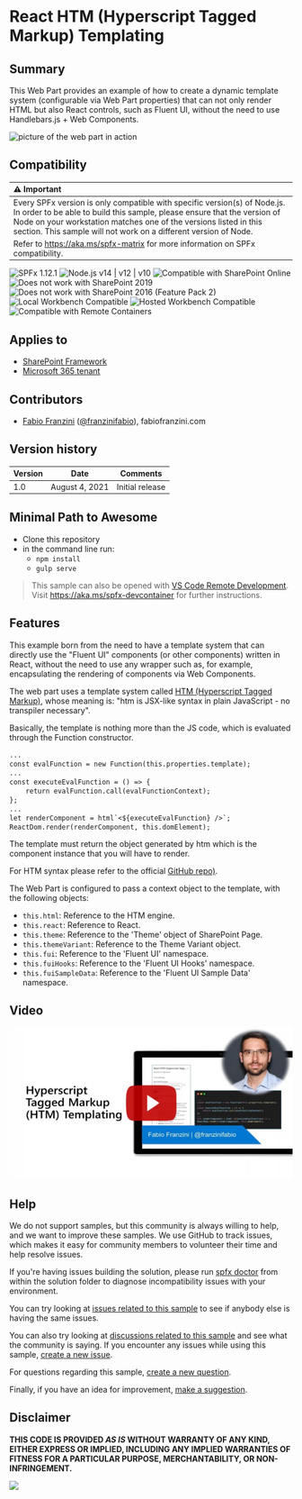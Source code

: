 # React HTM (Hyperscript Tagged Markup) Templating

## Summary
This Web Part provides an example of how to create a dynamic template system (configurable via Web Part properties) that can not only render HTML but also React controls, such as Fluent UI, without the need to use Handlebars.js + Web Components.

![picture of the web part in action](assets/preview.gif)


## Compatibility

| :warning: Important          |
|:---------------------------|
| Every SPFx version is only compatible with specific version(s) of Node.js. In order to be able to build this sample, please ensure that the version of Node on your workstation matches one of the versions listed in this section. This sample will not work on a different version of Node.|
|Refer to <https://aka.ms/spfx-matrix> for more information on SPFx compatibility.   |

![SPFx 1.12.1](https://img.shields.io/badge/SPFx-1.12.1-green.svg)
![Node.js v14 | v12 | v10](https://img.shields.io/badge/Node.js-v14%20%7C%20v12%20%7C%20v10-green.svg) 
![Compatible with SharePoint Online](https://img.shields.io/badge/SharePoint%20Online-Compatible-green.svg)
![Does not work with SharePoint 2019](https://img.shields.io/badge/SharePoint%20Server%202019-Incompatible-red.svg "SharePoint Server 2019 requires SPFx 1.4.1 or lower")
![Does not work with SharePoint 2016 (Feature Pack 2)](https://img.shields.io/badge/SharePoint%20Server%202016%20(Feature%20Pack%202)-Incompatible-red.svg "SharePoint Server 2016 Feature Pack 2 requires SPFx 1.1")
![Local Workbench Compatible](https://img.shields.io/badge/Local%20Workbench-Compatible-green.svg )
![Hosted Workbench Compatible](https://img.shields.io/badge/Hosted%20Workbench-Compatible-green.svg)
![Compatible with Remote Containers](https://img.shields.io/badge/Remote%20Containers-Compatible-green.svg)

## Applies to

* [SharePoint Framework](https://learn.microsoft.com/sharepoint/dev/spfx/sharepoint-framework-overview)
* [Microsoft 365 tenant](https://learn.microsoft.com/sharepoint/dev/spfx/set-up-your-development-environment)

## Contributors

* [Fabio Franzini](https://www.linkedin.com/in/fabiofranzini/) ([@franzinifabio](https://twitter.com/franzinifabio)), fabiofranzini.com

## Version history

Version|Date|Comments
-------|----|--------
1.0|August 4, 2021|Initial release

## Minimal Path to Awesome

* Clone this repository
* in the command line run:
  * `npm install`
  * `gulp serve`

>  This sample can also be opened with [VS Code Remote Development](https://code.visualstudio.com/docs/remote/remote-overview). Visit https://aka.ms/spfx-devcontainer for further instructions.

## Features

This example born from the need to have a template system that can directly use the "Fluent UI" components (or other components) written in React, without the need to use any wrapper such as, for example, encapsulating the rendering of components via Web Components.

The web part uses a template system called [HTM (Hyperscript Tagged Markup)](https://github.com/developit/htm), whose meaning is: "htm is JSX-like syntax in plain JavaScript - no transpiler necessary".

Basically, the template is nothing more than the JS code, which is evaluated through the Function constructor.

```
...
const evalFunction = new Function(this.properties.template);
...
const executeEvalFunction = () => {
    return evalFunction.call(evalFunctionContext);
};
...
let renderComponent = html`<${executeEvalFunction} />`;
ReactDom.render(renderComponent, this.domElement);
```

The template must return the object generated by htm which is the component instance that you will have to render.

For HTM syntax please refer to the official [GitHub repo)](https://github.com/developit/htm).

The Web Part is configured to pass a context object to the template, with the following objects:
- `this.html`: Reference to the HTM engine.
- `this.react`: Reference to React.
- `this.theme`: Reference to the 'Theme' object of SharePoint Page.
- `this.themeVariant`: Reference to the Theme Variant object.
- `this.fui`: Reference to the 'Fluent UI' namespace.
- `this.fuiHooks`: Reference to the 'Fluent UI Hooks' namespace.
- `this.fuiSampleData`: Reference to the 'Fluent UI Sample Data' namespace.

## Video

[![Hyperscript Tagged Markup (HTM) Templating with SharePoint Framework](./assets/video-thumbnail.jpg)](https://www.youtube.com/watch?v=G8A_L3CC25E "Hyperscript Tagged Markup (HTM) Templating with SharePoint Framework")

## Help

We do not support samples, but this community is always willing to help, and we want to improve these samples. We use GitHub to track issues, which makes it easy for  community members to volunteer their time and help resolve issues.

If you're having issues building the solution, please run [spfx doctor](https://pnp.github.io/cli-microsoft365/cmd/spfx/spfx-doctor/) from within the solution folder to diagnose incompatibility issues with your environment.

You can try looking at [issues related to this sample](https://github.com/pnp/sp-dev-fx-webparts/issues?q=label%3A%22sample%3A%20react-htm-templating") to see if anybody else is having the same issues.

You can also try looking at [discussions related to this sample](https://github.com/pnp/sp-dev-fx-webparts/discussions?discussions_q=react-htm-templating) and see what the community is saying.
If you encounter any issues while using this sample, [create a new issue](https://github.com/pnp/sp-dev-fx-webparts/issues/new?assignees=&labels=Needs%3A+Triage+%3Amag%3A%2Ctype%3Abug-suspected%2Csample%3A%20react-htm-templating&template=bug-report.yml&sample=react-htm-templating&authors=@fabiofranzini&title=react-htm-templating%20-%20).

For questions regarding this sample, [create a new question](https://github.com/pnp/sp-dev-fx-webparts/issues/new?assignees=&labels=Needs%3A+Triage+%3Amag%3A%2Ctype%3Aquestion%2Csample%3A%20react-htm-templating&template=question.yml&sample=react-htm-templating&authors=@fabiofranzini&title=react-htm-templating%20-%20).

Finally, if you have an idea for improvement, [make a suggestion](https://github.com/pnp/sp-dev-fx-webparts/issues/new?assignees=&labels=Needs%3A+Triage+%3Amag%3A%2Ctype%3Aenhancement%2Csample%3A%20react-htm-templating&template=question.yml&sample=react-htm-templating&authors=@fabiofranzini&title=react-htm-templating%20-%20).

## Disclaimer

**THIS CODE IS PROVIDED *AS IS* WITHOUT WARRANTY OF ANY KIND, EITHER EXPRESS OR IMPLIED, INCLUDING ANY IMPLIED WARRANTIES OF FITNESS FOR A PARTICULAR PURPOSE, MERCHANTABILITY, OR NON-INFRINGEMENT.**


<img src="https://pnptelemetry.azurewebsites.net/sp-dev-fx-webparts/samples/react-htm-templating" />